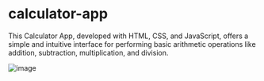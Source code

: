 # calculator-app
This Calculator App, developed with HTML, CSS, and JavaScript, offers a simple and intuitive interface for performing basic arithmetic operations like addition, subtraction, multiplication, and division. 

![image](https://github.com/user-attachments/assets/e7b9acab-75d5-4772-9b51-4fa46eb0de76)
